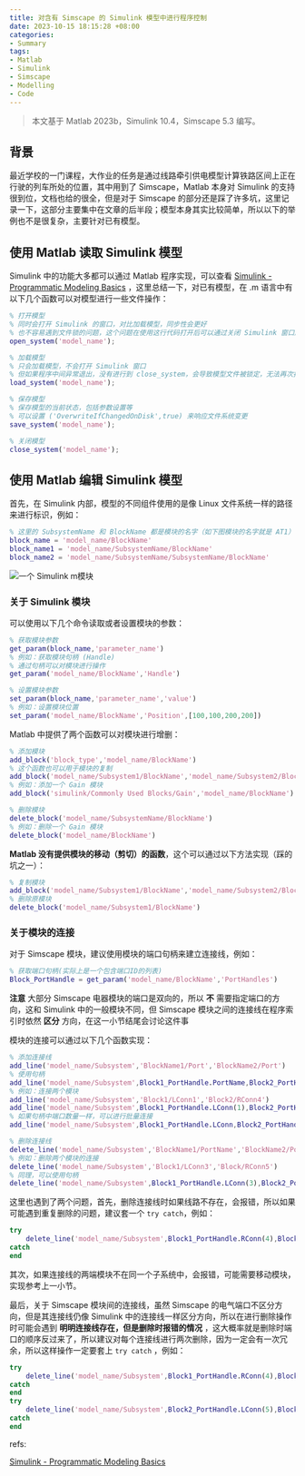 ```yaml
---
title: 对含有 Simscape 的 Simulink 模型中进行程序控制
date: 2023-10-15 18:15:28 +08:00
categories:
- Summary
tags: 
- Matlab
- Simulink
- Simscape
- Modelling
- Code
---
```


> 本文基于 Matlab 2023b，Simulink 10.4，Simscape 5.3 编写。

## 背景

最近学校的一门课程，大作业的任务是通过线路牵引供电模型计算铁路区间上正在行驶的列车所处的位置，其中用到了 Simscape，Matlab 本身对 Simulink 的支持很到位，文档也给的很全，但是对于 Simscape 的部分还是踩了许多坑，这里记录一下，这部分主要集中在文章的后半段；模型本身其实比较简单，所以以下的举例也不是很复杂，主要针对已有模型。

## 使用 Matlab 读取 Simulink 模型

Simulink 中的功能大多都可以通过 Matlab 程序实现，可以查看 [Simulink - Programmatic Modeling Basics](https://ww2.mathworks.cn/help/simulink/ug/approach-modeling-programmatically.html) ，这里总结一下，对已有模型，在 .m 语言中有以下几个函数可以对模型进行一些文件操作：

```matlab
% 打开模型
% 同时会打开 Simulink 的窗口，对比加载模型，同步性会更好
% 也不容易遇到文件锁的问题，这个问题在使用这行代码打开后可以通过关闭 Simulink 窗口解决
open_system('model_name');

% 加载模型
% 只会加载模型，不会打开 Simulink 窗口
% 但如果程序中间异常退出，没有进行到 close_system，会导致模型文件被锁定，无法再次打开，可能需要重启 Matlab
load_system('model_name');

% 保存模型
% 保存模型的当前状态，包括参数设置等
% 可以设置 ('OverwriteIfChangedOnDisk',true) 来响应文件系统变更
save_system('model_name');

% 关闭模型
close_system('model_name');
```

## 使用 Matlab 编辑 Simulink 模型

首先，在 Simulink 内部，模型的不同组件使用的是像 Linux 文件系统一样的路径来进行标识，例如：

```matlab
% 这里的 SubsystemName 和 BlockName 都是模块的名字（如下图模块的名字就是 AT1）
block_name = 'model_name/BlockName'
block_name1 = 'model_name/SubsystemName/BlockName'
block_name2 = 'model_name/SubsystemName/SubsystemName/BlockName'
```

![一个 Simulink m模块](/images/simulink_block.png)

### 关于 Simulink 模块

可以使用以下几个命令读取或者设置模块的参数：

```matlab
% 获取模块参数
get_param(block_name,'parameter_name')
% 例如：获取模块句柄 (Handle)
% 通过句柄可以对模块进行操作
get_param('model_name/BlockName','Handle')

% 设置模块参数
set_param(block_name,'parameter_name','value')
% 例如：设置模块位置
set_param('model_name/BlockName','Position',[100,100,200,200])
```

Matlab 中提供了两个函数可以对模块进行增删：

```matlab
% 添加模块
add_block('block_type','model_name/BlockName')
% 这个函数也可以用于模块的复制
add_block('model_name/Subsystem1/BlockName','model_name/Subsystem2/BlockName')
% 例如：添加一个 Gain 模块
add_block('simulink/Commonly Used Blocks/Gain','model_name/BlockName')

% 删除模块
delete_block('model_name/SubsystemName/BlockName')
% 例如：删除一个 Gain 模块
delete_block('model_name/BlockName')
```

__Matlab 没有提供模块的移动（剪切）的函数__，这个可以通过以下方法实现（踩的坑之一）：

```matlab
% 复制模块
add_block('model_name/Subsystem1/BlockName','model_name/Subsystem2/BlockName')
% 删除原模块
delete_block('model_name/Subsystem1/BlockName')
```

### 关于模块的连接

对于 Simscape 模块，建议使用模块的端口句柄来建立连接线，例如：

```matlab
% 获取端口句柄(实际上是一个包含端口ID的列表)
Block_PortHandle = get_param('model_name/BlockName','PortHandles')
```
__注意__ 大部分 Simscape 电器模块的端口是双向的，所以 __不__ 需要指定端口的方向，这和 Simulink 中的一般模块不同，但 Simscape 模块之间的连接线在程序索引时依然 __区分__ 方向，在这一小节结尾会讨论这件事

模块的连接可以通过以下几个函数实现：

```matlab
% 添加连接线
add_line('model_name/Subsystem','BlockName1/Port','BlockName2/Port')
% 使用句柄
add_line('model_name/Subsystem',Block1_PortHandle.PortName,Block2_PortHandle.PortName)
% 例如：连接两个模块
add_line('model_name/Subsystem','Block1/LConn1','Block2/RConn4')
add_line('model_name/Subsystem',Block1_PortHandle.LConn(1),Block2_PortHandle.RConn(4))
% 如果句柄中端口数量一样，可以进行批量连接
add_line('model_name/Subsystem',Block1_PortHandle.LConn,Block2_PortHandle.RConn)

% 删除连接线
delete_line('model_name/Subsystem','BlockName1/PortName','BlockName2/PortName')
% 例如：删除两个模块的连接
delete_line('model_name/Subsystem','Block1/LConn3','Block/RConn5')
% 同理，可以使用句柄
delete_line('model_name/Subsystem',Block1_PortHandle.LConn(3),Block2_PortHandle.RConn(5))
```

这里也遇到了两个问题，首先，删除连接线时如果线路不存在，会报错，所以如果可能遇到重复删除的问题，建议套一个 `try catch`，例如：

```matlab
try
    delete_line('model_name/Subsystem',Block1_PortHandle.RConn(4),Block2_PortHandle.LConn(5))
catch
end
```

其次，如果连接线的两端模块不在同一个子系统中，会报错，可能需要移动模块，实现参考上一小节。

最后，关于 Simscape 模块间的连接线，虽然 Simscape 的电气端口不区分方向，但是其连接线仍像 Simulink 中的连接线一样区分方向，所以在进行删除操作时可能会遇到 __明明连接线存在，但是删除时报错的情况__ ，这大概率就是删除时端口的顺序反过来了，所以建议对每个连接线进行两次删除，因为一定会有一次冗余，所以这样操作一定要套上 `try catch` ，例如：

```matlab
try
    delete_line('model_name/Subsystem',Block1_PortHandle.RConn(4),Block2_PortHandle.LConn(5))
catch
end
try
    delete_line('model_name/Subsystem',Block2_PortHandle.LConn(5),Block1_PortHandle.RConn(4))
catch
end
```

refs:

[Simulink - Programmatic Modeling Basics](https://ww2.mathworks.cn/help/simulink/ug/approach-modeling-programmatically.html)